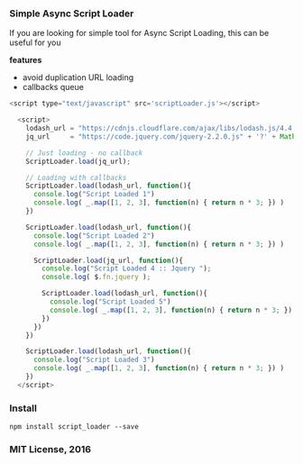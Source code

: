 ### Simple Async Script Loader

If you are looking for simple tool for Async Script Loading, this can be useful for you

**features**

- avoid duplication URL loading
- callbacks queue

```javascript
<script type="text/javascript" src='scriptLoader.js'></script>
```

```javascript
  <script>
    lodash_url = "https://cdnjs.cloudflare.com/ajax/libs/lodash.js/4.4.0/lodash.js" + '?' + Math.random();
    jq_url     = "https://code.jquery.com/jquery-2.2.0.js" + '?' + Math.random();

    // Just loading - no callback
    ScriptLoader.load(jq_url);

    // Loading with callbacks
    ScriptLoader.load(lodash_url, function(){
      console.log("Script Loaded 1")
      console.log( _.map([1, 2, 3], function(n) { return n * 3; }) )
    })

    ScriptLoader.load(lodash_url, function(){
      console.log("Script Loaded 2")
      console.log( _.map([1, 2, 3], function(n) { return n * 3; }) )

      ScriptLoader.load(jq_url, function(){
        console.log("Script Loaded 4 :: Jquery ");
        console.log( $.fn.jquery );

        ScriptLoader.load(lodash_url, function(){
          console.log("Script Loaded 5")
          console.log( _.map([1, 2, 3], function(n) { return n * 3; }) )
        })
      })
    })

    ScriptLoader.load(lodash_url, function(){
      console.log("Script Loaded 3")
      console.log( _.map([1, 2, 3], function(n) { return n * 3; }) )
    })
  </script>
```

### Install

```
npm install script_loader --save
```

### MIT License, 2016
